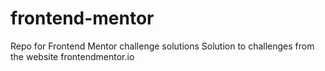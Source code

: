 # frontend-mentor
Repo for Frontend Mentor challenge solutions
Solution to challenges from the website frontendmentor.io
